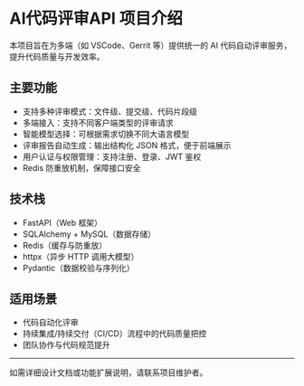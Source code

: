 # AI代码评审API 项目介绍

本项目旨在为多端（如 VSCode、Gerrit 等）提供统一的 AI 代码自动评审服务，提升代码质量与开发效率。

## 主要功能
- 支持多种评审模式：文件级、提交级、代码片段级
- 多端接入：支持不同客户端类型的评审请求
- 智能模型选择：可根据需求切换不同大语言模型
- 评审报告自动生成：输出结构化 JSON 格式，便于前端展示
- 用户认证与权限管理：支持注册、登录、JWT 鉴权
- Redis 防重放机制，保障接口安全

## 技术栈
- FastAPI（Web 框架）
- SQLAlchemy + MySQL（数据存储）
- Redis（缓存与防重放）
- httpx（异步 HTTP 调用大模型）
- Pydantic（数据校验与序列化）

## 适用场景
- 代码自动化评审
- 持续集成/持续交付（CI/CD）流程中的代码质量把控
- 团队协作与代码规范提升

---
如需详细设计文档或功能扩展说明，请联系项目维护者。 